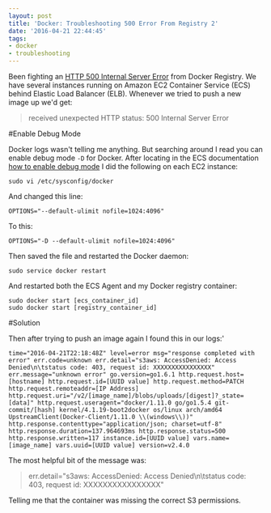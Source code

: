 ```yaml
---
layout: post
title: 'Docker: Troubleshooting 500 Error From Registry 2'
date: '2016-04-21 22:44:45'
tags:
- docker
- troubleshooting
---
```


Been fighting an [HTTP 500 Internal Server Error](https://en.wikipedia.org/wiki/List_of_HTTP_status_codes#5xx_Server_Error) from Docker Registry. We have several instances running on Amazon EC2 Container Service (ECS) behind Elastic Load Balancer (ELB). Whenever we tried to push a new image up we'd get:

> received unexpected HTTP status: 500 Internal Server Error

#Enable Debug Mode

Docker logs wasn't telling me anything. But searching around I read you can enable debug mode `-D` for Docker. After locating in the ECS documentation [how to enable debug mode](http://docs.aws.amazon.com/AmazonECS/latest/developerguide/troubleshooting.html#docker-debug-mode) I did the following on each EC2 instance:

    sudo vi /etc/sysconfig/docker

And changed this line:

    OPTIONS="--default-ulimit nofile=1024:4096"

To this:

    OPTIONS="-D --default-ulimit nofile=1024:4096"

Then saved the file and restarted the Docker daemon:

    sudo service docker restart

And restarted both the ECS Agent and my Docker registry container:

    sudo docker start [ecs_container_id]
    sudo docker start [registry_container_id]

#Solution

Then after trying to push an image again I found this in our logs:'

    time="2016-04-21T22:18:48Z" level=error msg="response completed with error" err.code=unknown err.detail="s3aws: AccessDenied: Access Denied\n\tstatus code: 403, request id: XXXXXXXXXXXXXXXX" err.message="unknown error" go.version=go1.6.1 http.request.host=[hostname] http.request.id=[UUID value] http.request.method=PATCH http.request.remoteaddr=[IP Address] http.request.uri="/v2/[image_name]/blobs/uploads/[digest]?_state=[data]" http.request.useragent="docker/1.11.0 go/go1.5.4 git-commit/[hash] kernel/4.1.19-boot2docker os/linux arch/amd64 UpstreamClient(Docker-Client/1.11.0 \\(windows\\))" http.response.contenttype="application/json; charset=utf-8" http.response.duration=137.964693ms http.response.status=500 http.response.written=117 instance.id=[UUID value] vars.name=[image_name] vars.uuid=[UUID value] version=v2.4.0

The most helpful bit of the message was: 

> err.detail="s3aws: AccessDenied: Access Denied\n\tstatus code: 403, request id: XXXXXXXXXXXXXXXX"

Telling me that the container was missing the correct S3 permissions.



